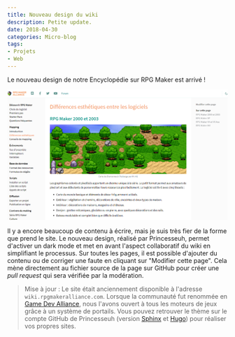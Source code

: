 ```yaml
---
title: Nouveau design du wiki
description: Petite update.
date: 2018-04-30
categories: Micro-blog
tags:
- Projets
- Web
---
```


Le nouveau design de notre Encyclopédie sur RPG Maker est arrivé !

![](1.png)

Il y a encore beaucoup de contenu à écrire, mais je suis très fier de la forme que prend le site. Le nouveau design, réalisé par Princesseuh, permet d'activer un dark mode et met en avant l'aspect collaboratif du wiki en simplifiant le processus. Sur toutes les pages, il est possible d'ajouter du contenu ou de corriger une faute en cliquant sur "Modifier cette page". Cela mène directement au fichier source de la page sur GitHub pour créer une *pull request* qui sera vérifiée par la modération.

> Mise à jour : Le site était anciennement disponible à l'adresse `wiki.rpgmakeralliance.com`. Lorsque la communauté fut renommée en [Game Dev Alliance](https://gamedevalliance.fr/), nous l'avons ouvert à tous les moteurs de jeux grâce à un système de portails. Vous pouvez retrouver le thème sur le compte GitHub de Princesseuh (version [Sphinx](https://github.com/Princesseuh/sphinx-royal-theme) et [Hugo](https://github.com/Princesseuh/hugo-royal-theme)) pour réaliser vos propres sites.
